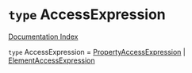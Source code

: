 # `type` AccessExpression

[Documentation Index](../README.md)

`type` AccessExpression = [PropertyAccessExpression](../interface.PropertyAccessExpression/README.md) | [ElementAccessExpression](../interface.ElementAccessExpression/README.md)